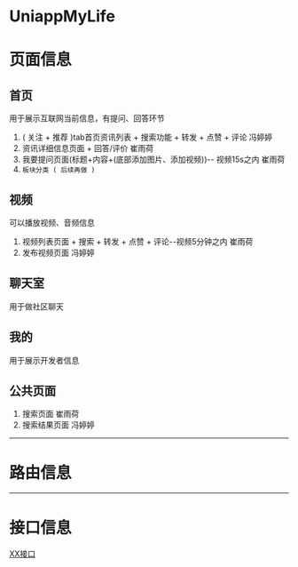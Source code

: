 # UniappMyLife

# 页面信息

## 首页
用于展示互联网当前信息，有提问、回答环节
1. ( 关注 + 推荐 )tab首页资讯列表 + 搜索功能 + 转发 + 点赞 + 评论  冯婷婷
2. 资讯详细信息页面 + 回答/评价   崔雨荷
3. 我要提问页面(标题+内容+(底部添加图片、添加视频))-- 视频15s之内 崔雨荷
4. `板块分类 ( 后续再做 )`

## 视频
可以播放视频、音频信息
1. 视频列表页面 + 搜索 + 转发 + 点赞 + 评论--视频5分钟之内 崔雨荷
2. 发布视频页面 冯婷婷

## 聊天室
用于做社区聊天

## 我的
用于展示开发者信息

## 公共页面
1. 搜索页面  崔雨荷
2. 搜索结果页面  冯婷婷


----
# 路由信息

----- 

# 接口信息
[XX接口](https:// )



